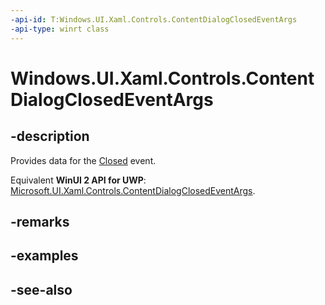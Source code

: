 ```yaml
---
-api-id: T:Windows.UI.Xaml.Controls.ContentDialogClosedEventArgs
-api-type: winrt class
---
```


<!-- Class syntax.
public class ContentDialogClosedEventArgs : Windows.UI.Xaml.Controls.IContentDialogClosedEventArgs
-->

# Windows.UI.Xaml.Controls.ContentDialogClosedEventArgs

## -description
Provides data for the [Closed](contentdialog_closed.md) event.

Equivalent **WinUI 2 API for UWP**: [Microsoft.UI.Xaml.Controls.ContentDialogClosedEventArgs](/windows/winui/api/microsoft.ui.xaml.controls.contentdialogclosedeventargs).

## -remarks

## -examples

## -see-also
